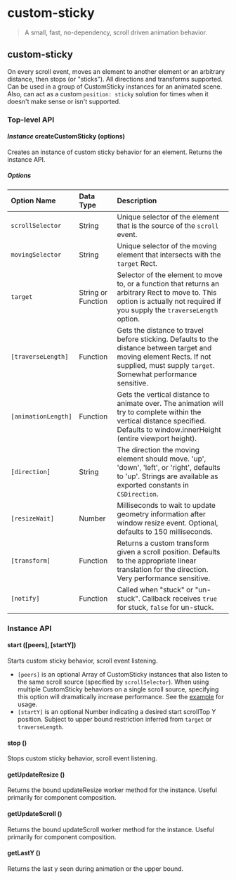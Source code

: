 # custom-sticky

> A small, fast, no-dependency, scroll driven animation behavior.

## custom-sticky
On every scroll event, moves an element to another element or an arbitrary distance, then stops (or "sticks"). All directions and transforms supported. Can be used in a group of CustomSticky instances for an animated scene. Also, can act as a custom `position: sticky` solution for times when it doesn't make sense or isn't supported.

### Top-level API
#### *Instance* createCustomSticky (options)
Creates an instance of custom sticky behavior for an element. Returns the instance API.

##### Options
| Option Name | Data Type | Description |
| :--- | :--- | :--- |
| `scrollSelector` | String | Unique selector of the element that is the source of the `scroll` event. |
| `movingSelector` | String | Unique selector of the moving element that intersects with the `target` Rect. |
| `target` | String or Function | Selector of the element to move to, or a function that returns an arbitrary Rect to move to. This option is actually not required if you supply the `traverseLength` option. |
| `[traverseLength]` | Function | Gets the distance to travel before sticking. Defaults to the distance between target and moving element Rects. If not supplied, must supply `target`. Somewhat performance sensitive. |
| `[animationLength]` | Function | Gets the vertical distance to animate over. The animation will try to complete within the vertical distance specified. Defaults to window.innerHeight (entire viewport height). |
| `[direction]` | String | The direction the moving element should move. 'up', 'down', 'left', or 'right', defaults to 'up'. Strings are available as exported constants in `CSDirection`.
| `[resizeWait]` | Number | Milliseconds to wait to update geometry information after window resize event. Optional, defaults to 150 milliseconds. |
| `[transform]` | Function | Returns a custom transform given a scroll position. Defaults to the appropriate linear translation for the direction. Very performance sensitive. |
| `[notify]` | Function | Called when "stuck" or "un-stuck". Callback receives `true` for stuck, `false` for un-stuck. |

### Instance API
#### start ([peers], [startY])
Starts custom sticky behavior, scroll event listening.
+ `[peers]` is an optional Array of CustomSticky instances that also listen to the same scroll source (specified by `scrollSelector`). When using multiple CustomSticky behaviors on a single scroll source, specifying this option will dramatically increase performance. See the [example](index.js) for usage.
+ `[startY]` is an optional Number indicating a desired start scrollTop Y position. Subject to upper bound restriction inferred from `target` or `traverseLength`.

#### stop ()
Stops custom sticky behavior, scroll event listening.

#### getUpdateResize ()
Returns the bound updateResize worker method for the instance. Useful primarily for component composition.

#### getUpdateScroll ()
Returns the bound updateScroll worker method for the instance. Useful primarily for component composition.

#### getLastY ()
Returns the last y seen during animation or the upper bound.
